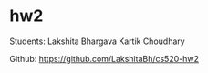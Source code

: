 # hw2

Students:
Lakshita Bhargava
Kartik Choudhary

Github: https://github.com/LakshitaBh/cs520-hw2